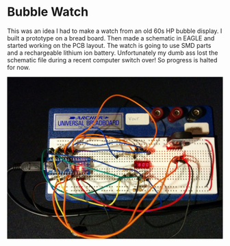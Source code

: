 # Bubble Watch

This was an idea I had to make a watch from an old 60s HP bubble display. I built a prototype on a bread board. Then made a schematic in EAGLE and started working on the PCB layout. The watch is going to use SMD parts and a rechargeable lithium ion battery. Unfortunately my dumb ass lost the schematic file during a recent computer switch over! So progress is halted for now.

![](protoImg.jpg?raw=true "Breadboard Prototype")